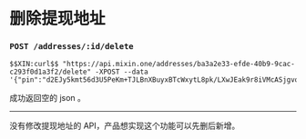 # 删除提现地址

### `POST /addresses/:id/delete` 

```
$$XIN:curl$$ "https://api.mixin.one/addresses/ba3a2e33-efde-40b9-9cac-c293f0d1a3f2/delete" -XPOST --data '{"pin":"d2EJy5kmt56d3U5PeKm+TJLBnXBuyxBTcWxytL8pk/LXwJEak9r8iVMcASjgvoO+"}'
```

成功返回空的 json 。

---
没有修改提现地址的 API，产品想实现这个功能可以先删后新增。
